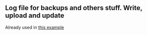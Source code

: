 ## Log file for backups and others stuff. Write, upload and update

Already used in [this example](https://github.com/diegocolero/cli-rclone/blob/main/backup-site/backup.sh)
